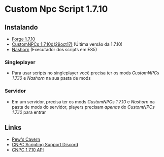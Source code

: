 # Custom Npc Script 1.7.10

## Instalando
 * [Forge 1.7.10](https://files.minecraftforge.net/maven/net/minecraftforge/forge/1.7.10-10.13.4.1558-1.7.10/forge-1.7.10-10.13.4.1558-1.7.10-installer-win.exe)
 * [CustomNPCs_1.7.10d(29oct17)](https://www.curseforge.com/minecraft/mc-mods/custom-npcs/download/2495406/file) (Última versão da 1.7.10)
 * [Nashorn](https://cdn.discordapp.com/attachments/735273455506948116/735273827038396446/nashorn.jar) (Executador dos scripts em ES5)

 ### Singleplayer
  - Para usar scripts no singleplayer você precisa ter os mods *CustomNPCs 1.7.10* e *Nashorn* na sua pasta de mods
  
 ### Servidor
  - Em um servidor, precisa ter os mods *CustomNPCs 1.7.10* e *Nashorn* na pasta de mods do servidor, players precisam _apenas_ do *CustomNPCs 1.7.10* para entrar






## Links 

* [Pew's Cavern](https://customnpcscripts.com/pew)
* [CNPC Scripting Support Discord](https://discord.gg/4a24F2z)
* [CNPC 1.7.10 API](http://www.kodevelopment.nl/customnpcs/api/1.7.10/)
